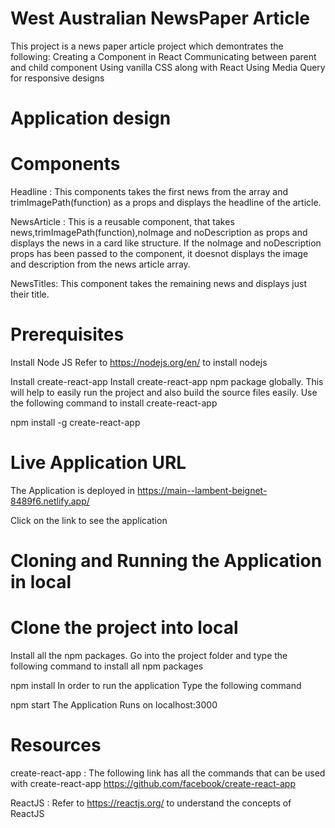 # West Australian NewsPaper Article

This project is a news paper article project which demontrates the following:
Creating a Component in React
Communicating between parent and child component
Using vanilla CSS along with React
Using Media Query for responsive designs


# Application design
# Components
Headline : This components takes the first news from the array and trimImagePath(function) as a props and displays the headline of the article. 

NewsArticle : This is a reusable component, that takes news,trimImagePath(function),noImage and noDescription as props and displays the news in a card like structure. If the noImage and noDescription props has been passed to the component, it doesnot displays the image and description from the news article array.

NewsTitles: This component takes the remaining news and displays just their title.

# Prerequisites
Install Node JS
Refer to https://nodejs.org/en/ to install nodejs

Install create-react-app
Install create-react-app npm package globally. This will help to easily run the project and also build the source files easily. Use the following command to install create-react-app

npm install -g create-react-app

# Live Application URL
The Application is deployed in https://main--lambent-beignet-8489f6.netlify.app/

Click on the link to see the application

# Cloning and Running the Application in local
# Clone the project into local
Install all the npm packages. Go into the project folder and type the following command to install all npm packages

npm install
In order to run the application Type the following command

npm start
The Application Runs on localhost:3000

# Resources
create-react-app : The following link has all the commands that can be used with create-react-app https://github.com/facebook/create-react-app

ReactJS : Refer to https://reactjs.org/ to understand the concepts of ReactJS
